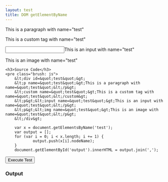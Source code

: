 ```yaml
---
layout: test
title: DOM getElementByName
---
```


<div class="section">
    <div id="test">
        <p name="test">This is a paragraph with name="test"</p>
        <custom name="test">This is a custom tag with name="test"</custom>
        <p><input name="test">This is an input with name="test"</p>
        <p><img name="test">This is an image with name="test"</p>
    </div>


    <h3>Source Code</h3>
    <pre class="brush: js">
        &lt;div id=&quot;test&quot;&gt;
        &lt;p name=&quot;test&quot;&gt;This is a paragraph with name=&quot;test&quot;&lt;/p&gt;
        &lt;custom name=&quot;test&quot;&gt;This is a custom tag with name=&quot;test&quot;&lt;/custom&gt;
        &lt;p&gt;&lt;input name=&quot;test&quot;&gt;This is an input with name=&quot;test&quot;&lt;/p&gt;
        &lt;p&gt;&lt;img name=&quot;test&quot;&gt;This is an image with name=&quot;test&quot;&lt;/p&gt;
        &lt;/div&gt;

        var x = document.getElementsByName('test');
        var output = [];
        for (var i = 0; i < x.length; i += 1) {
                output.push(x[i].nodeName);
        }
        document.getElementById('output').innerHTML = output.join(',');
</pre>
<input type="button" value="Execute Test" onclick="test()" />
    <h3>Output</h3>
    <p id="output"></p>
    <script>
        function test() {
            var x = document.getElementsByName('test');
            var output = [];
            for (var i = 0; i < x.length; i += 1) {
                output.push(x[i].nodeName);
            }
            document.getElementById('output').innerHTML = output.join(',');
        }
    </script>

</div>